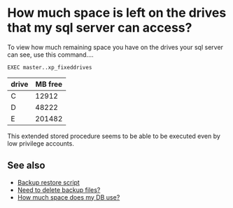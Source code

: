 ﻿# How much space is left on the drives that my sql server can access?

To view how much remaining space you have on the drives your sql server can see, use this command....

	EXEC master..xp_fixeddrives

|drive|MB free|
|-----|-------|
|  C  |  12912|
|  D  |  48222|
|  E  | 201482|

This extended stored procedure seems to be able to be executed even by low privilege accounts.

## See also

- [Backup restore script](backup_restore_script.md)
- [Need to delete backup files?](delete_backup_files.md)
- [How much space does my DB use?](how_much_space_does_my_db_use.md)